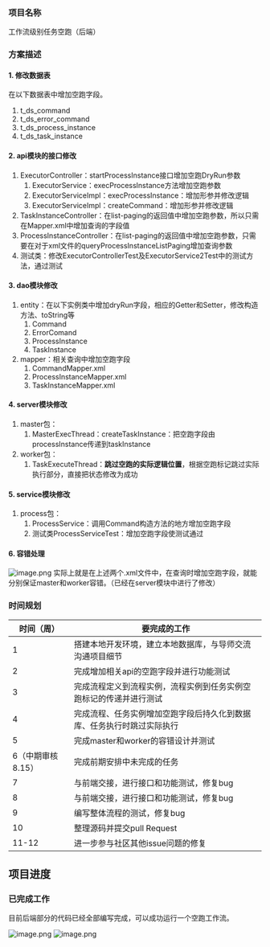 ### 项目名称

工作流级别任务空跑（后端）

### 方案描述

#### 1. 修改数据表

在以下数据表中增加空跑字段。

1. t_ds_command
1. t_ds_error_command
1. t_ds_process_instance
1. t_ds_task_instance

#### 2. api模块的接口修改

1. ExecutorController：startProcessInstance接口增加空跑DryRun参数
   1. ExecutorService：execProcessInstance方法增加空跑参数
   1. ExecutorServiceImpl：execProcessInstance：增加形参并修改逻辑
   1. ExecutorServiceImpl：createCommand：增加形参并修改逻辑
2. TaskInstanceController：在list-paging的返回值中增加空跑参数，所以只需在Mapper.xml中增加查询的字段值
3. ProcessInstanceController：在list-paging的返回值中增加空跑参数，只需要在对于xml文件的queryProcessInstanceListPaging增加查询参数
4. 测试类：修改ExecutorControllerTest及ExecutorService2Test中的测试方法，通过测试

#### 3. dao模块修改

1. entity：在以下实例类中增加dryRun字段，相应的Getter和Setter，修改构造方法、toString等
   1. Command
   1. ErrorComand
   1. ProcessInstance
   1. TaskInstance
2. mapper：相关查询中增加空跑字段
   1. CommandMapper.xml
   1. ProcessInstanceMapper.xml
   1. TaskInstanceMapper.xml

#### 4. server模块修改

1. master包：
   1. MasterExecThread：createTaskInstance：把空跑字段由processInstance传递到taskInstance
2. worker包：
   1. TaskExecuteThread：**跳过空跑的实际逻辑位置**，根据空跑标记跳过实际执行部分，直接把状态修改为成功

#### 5. service模块修改

1. process包：
   1. ProcessService：调用Command构造方法的地方增加空跑字段
   1. 测试类ProcessServiceTest：增加空跑字段使测试通过

#### 6. 容错处理

![image.png](https://cdn.nlark.com/yuque/0/2021/png/1498431/1628928407912-f8b6f5ec-395b-4863-8d39-11f2a7dda25c.png#clientId=u985adb37-367c-4&from=paste&height=54&id=u6f43534f&margin=%5Bobject%20Object%5D&name=image.png&originHeight=64&originWidth=916&originalType=binary&ratio=1&size=34191&status=done&style=none&taskId=u69fdfbed-255d-488a-8a1f-56d984367d6&width=772)
实际上就是在上述两个.xml文件中，在查询时增加空跑字段，就能分别保证master和worker容错。（已经在server模块中进行了修改）

### 时间规划

| 时间（周）        | 要完成的工作                                                 |
| ----------------- | ------------------------------------------------------------ |
| 1                 | 搭建本地开发环境，建立本地数据库，与导师交流沟通项目细节     |
| 2                 | 完成增加相关api的空跑字段并进行功能测试                      |
| 3                 | 完成流程定义到流程实例，流程实例到任务实例空跑标记的传递并进行测试 |
| 4                 | 完成流程、任务实例增加空跑字段后持久化到数据库、任务执行时跳过实际执行 |
| 5                 | 完成master和worker的容错设计并测试                           |
| 6（中期审核8.15） | 完成前期安排中未完成的任务                                   |
| 7                 | 与前端交接，进行接口和功能测试，修复bug                      |
| 8                 | 与前端交接，进行接口和功能测试，修复bug                      |
| 9                 | 编写整体流程的测试，修复bug                                  |
| 10                | 整理源码并提交pull Request                                   |
| 11-12             | 进一步参与社区其他issue问题的修复                            |

## 项目进度

### 已完成工作

目前后端部分的代码已经全部编写完成，可以成功运行一个空跑工作流。

![image.png](https://cdn.nlark.com/yuque/0/2021/png/1498431/1628929155998-714d5eff-0b40-482d-80de-3353aeae4511.png#clientId=u985adb37-367c-4&from=paste&height=227&id=u18a1dd4f&margin=%5Bobject%20Object%5D&name=image.png&originHeight=454&originWidth=1589&originalType=binary&ratio=1&size=84449&status=done&style=none&taskId=uc1112f33-0b6a-4d92-aba0-5340af5837b&width=794.5)
![image.png](https://cdn.nlark.com/yuque/0/2021/png/1498431/1628929175965-d37fcb90-1e53-402a-b66b-c03ae5af5150.png#clientId=u985adb37-367c-4&from=paste&height=203&id=u32a3c9e2&margin=%5Bobject%20Object%5D&name=image.png&originHeight=405&originWidth=1606&originalType=binary&ratio=1&size=68504&status=done&style=none&taskId=u41e64ebe-a088-4b00-a9b8-9c0e533dbe4&width=803)